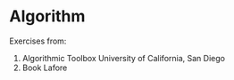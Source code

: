 # Algorithm
Exercises from:
1. Algorithmic Toolbox University of California, San Diego
2. Book Lafore
